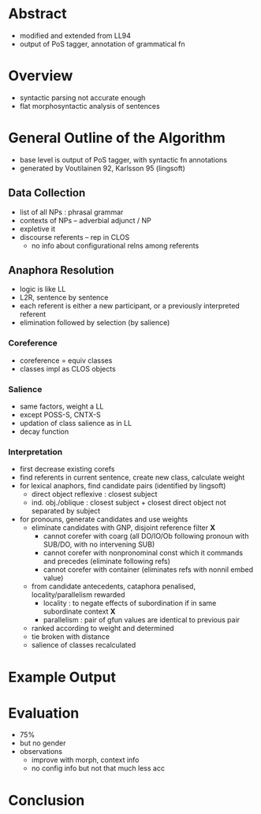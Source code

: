# Abstract
* modified and extended from LL94
* output of PoS tagger, annotation of grammatical fn

# Overview
* syntactic parsing not accurate enough
* flat morphosyntactic analysis of sentences

# General Outline of the Algorithm
* base level is output of PoS tagger, with syntactic fn annotations
* generated by Voutilainen 92, Karlsson 95 (lingsoft)

## Data Collection
* list of all NPs : phrasal grammar
* contexts of NPs – adverbial adjunct / NP
* expletive it
* discourse referents – rep in CLOS
    - no info about configurational relns among referents

## Anaphora Resolution
* logic is like LL
* L2R, sentence by sentence
* each referent is either a new participant, or a previously interpreted referent
* elimination followed by selection (by salience)

### Coreference
* coreference = equiv classes
* classes impl as CLOS objects

### Salience
* same factors, weight a LL
* except POSS-S, CNTX-S
* updation of class salience as in LL
* decay function

### Interpretation
* first decrease existing corefs
* find referents in current sentence, create new class, calculate weight
* for lexical anaphors, find candidate pairs (identified by lingsoft)
    - direct object reflexive : closest subject
    - ind. obj./oblique : closest subject + closest direct object not separated by subject
* for pronouns, generate candidates and use weights
    - eliminate candidates with GNP, disjoint reference filter **X**
        + cannot corefer with coarg (all DO/IO/Ob following pronoun with SUB/DO, with no intervening SUB)
        + cannot corefer with nonpronominal const which it commands and precedes (eliminate following refs)
        + cannot corefer with container (eliminates refs with nonnil embed value)
    - from candidate antecedents, cataphora penalised, locality/parallelism rewarded
        + locality : to negate effects of subordination if in same subordinate context **X**
        + parallelism : pair of gfun values are identical to previous pair
    - ranked according to weight and determined
    - tie broken with distance
    - salience of classes recalculated

# Example Output

# Evaluation
* 75%
* but no gender
* observations
    - improve with morph, context info
    - no config info but not that much less acc

# Conclusion
